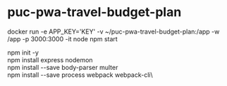 # puc-pwa-travel-budget-plan

docker run -e APP_KEY='KEY' -v ~/puc-pwa-travel-budget-plan:/app -w /app -p 3000:3000 -it node npm start


npm init -y\
npm install express nodemon\
npm install --save body-parser multer\
npm install --save process webpack webpack-cli\